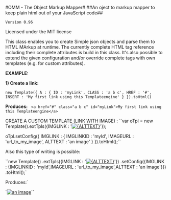 #OMM - The Object Markup Mapper#
##An oject to markup mapper to keep plain html out of your JavaScript code##

``Version 0.96``

Licensed under the MIT license

This class enables you to create Simple json objects and parse them to HTML MArkup at runtime.
The currently complete HTML tag reference including their complete attributes is build in this class.
It's also possible to extend the given configuration and/or override complete tags with own templates (e.g. for custom attributes).

**EXAMPLE:**

**1) Create a link:**

``new Template({
    A : {
      ID : 'myLink',
      CLASS : 'a b c',
      HREF : '#',
      INSERT : 'My first link using this Templateengine'
   }
}).toHtml()``

**Produces:**
`` <a href="#" class="a b c" id="myLink">My first link using this Templateengine</a>``

CREATE A CUSTOM TEMPLATE (LINK WITH IMAGE) :
``var oTpl = new Template().extTpls({IMGLINK : '<a href="{IMAGEURL}" class="imagelink" id="{IMGLINK}"><img scr="{IMAGEURL}" alt="{ALTTEXT}"/></a>'});

oTpl.setConfig({
  IMGLINK : {
      IMGLINKID : 'myId',
      IMAGEURL : 'url_to_my_image',
      ALTTEXT : 'an image'
  }
}).toHtml();``

Also this type of writing is possible:

``new Template()
    .extTpls({IMGLINK : '<a href="{IMAGEURL}" class="imagelink" id="{IMGLINK}"><img scr="{IMAGEURL}" alt="{ALTTEXT}"/></a>'})
    .setConfig({IMGLINK : {IMGLINKID : 'myId',IMAGEURL : 'url_to_my_image',ALTTEXT : 'an image'}})
    .toHtml();`

Produces:`

`<a href="url_to_my_image" class="imagelink"><img scr="url_to_my_image" alt="an image"/></a>``